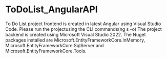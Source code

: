 # ToDoList_AngularAPI
To Do List project frontend is created in latest Angular using Visual Studio Code. Please run the projectusing the CLI commands(ng s -o)
The project backend is created using Microsoft Visual Studio 2022.
The Nuget packages installed are Microsoft.EntityFrameworkCore.InMemory,  Microsoft.EntityFrameworkCore.SqlServer and Microsoft.EntityFrameworkCore.Tools.
